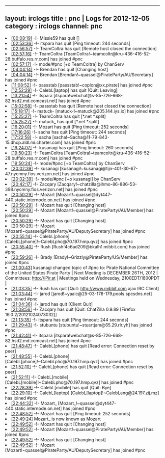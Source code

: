 
---
layout: irclogs
title : pnc | Logs for 2012-12-05
category : irclogs
channel: pnc
---
<li class="logitem"><a href="#00:08:19" name="00:08:19" class="time">[00:08:19]</a> -!- <span class="quit">Missle59</span> has quit [] </li>
<li class="logitem"><a href="#02:53:36" name="02:53:36" class="time">[02:53:36]</a> -!- <span class="quit">itspara</span> has quit [Ping timeout: 244 seconds] </li>
<li class="logitem"><a href="#02:56:57" name="02:56:57" class="time">[02:56:57]</a> -!- <span class="quit">TeamColtra</span> has quit [Remote host closed the connection] </li>
<li class="logitem"><a href="#02:57:16" name="02:57:16" class="time">[02:57:16]</a> -!- <span class="join">TeamColtra</span> [TeamColtra!~teamcoltr@kru-436-416-52-28.buffalo.res.rr.com] has joined #pnc </li>
<li class="logitem"><a href="#02:57:17" name="02:57:17" class="time">[02:57:17]</a> -!- mode/<span class="mode">#pnc</span> [+o TeamColtra] by ChanServ </li>
<li class="logitem"><a href="#04:04:14" name="04:04:14" class="time">[04:04:14]</a> -!- <span class="quit">Brendan</span> has quit [Changing host] </li>
<li class="logitem"><a href="#04:04:14" name="04:04:14" class="time">[04:04:14]</a> -!- <span class="join">Brendan</span> [Brendan!~quassel@PirateParty/AU/Secretary] has joined #pnc </li>
<li class="logitem"><a href="#11:08:52" name="11:08:52" class="time">[11:08:52]</a> -!- <span class="join">passstab</span> [passstab!~coplon@xx.pirate] has joined #pnc </li>
<li class="logitem"><a href="#12:52:29" name="12:52:29" class="time">[12:52:29]</a> -!- <span class="quit">CalebL[laptop]</span> has quit [Quit: Leaving] </li>
<li class="logitem"><a href="#13:21:54" name="13:21:54" class="time">[13:21:54]</a> -!- <span class="join">itspara</span> [itspara!webchat@s-85-726-668-82.hsd2.md.comcast.net] has joined #pnc </li>
<li class="logitem"><a href="#15:02:58" name="15:02:58" class="time">[15:02:58]</a> -!- <span class="quit">passstab</span> has quit [Remote host closed the connection] </li>
<li class="logitem"><a href="#15:18:17" name="15:18:17" class="time">[15:18:17]</a> -!- <span class="join">matuck-</span> [matuck-!~matuck@205.144.iys.ix] has joined #pnc </li>
<li class="logitem"><a href="#15:25:27" name="15:25:27" class="time">[15:25:27]</a> -!- <span class="quit">TeamColtra</span> has quit [*.net *.split] </li>
<li class="logitem"><a href="#15:25:27" name="15:25:27" class="time">[15:25:27]</a> -!- <span class="quit">matuck_</span> has quit [*.net *.split] </li>
<li class="logitem"><a href="#16:20:01" name="16:20:01" class="time">[16:20:01]</a> -!- <span class="quit">Mozart</span> has quit [Ping timeout: 252 seconds] </li>
<li class="logitem"><a href="#17:16:26" name="17:16:26" class="time">[17:16:26]</a> -!- <span class="quit">sacha</span> has quit [Ping timeout: 244 seconds] </li>
<li class="logitem"><a href="#17:22:58" name="17:22:58" class="time">[17:22:58]</a> -!- <span class="join">sacha</span> [sacha!~Sacha@11-79-843-15.dhcp.aldl.mi.charter.com] has joined #pnc </li>
<li class="logitem"><a href="#19:24:07" name="19:24:07" class="time">[19:24:07]</a> -!- <span class="quit">kusanagi</span> has quit [Ping timeout: 260 seconds] </li>
<li class="logitem"><a href="#19:50:23" name="19:50:23" class="time">[19:50:23]</a> -!- <span class="join">TeamColtra</span> [TeamColtra!~teamcoltr@kru-436-416-52-28.buffalo.res.rr.com] has joined #pnc </li>
<li class="logitem"><a href="#19:50:24" name="19:50:24" class="time">[19:50:24]</a> -!- mode/<span class="mode">#pnc</span> [+o TeamColtra] by ChanServ </li>
<li class="logitem"><a href="#20:02:39" name="20:02:39" class="time">[20:02:39]</a> -!- <span class="join">kusanagi</span> [kusanagi!~kusanagi@tijn-401-30-67-47.nycmny.fios.verizon.net] has joined #pnc </li>
<li class="logitem"><a href="#20:02:39" name="20:02:39" class="time">[20:02:39]</a> -!- mode/<span class="mode">#pnc</span> [+o kusanagi] by ChanServ </li>
<li class="logitem"><a href="#20:42:17" name="20:42:17" class="time">[20:42:17]</a> -!- <span class="join">Zacqary</span> [Zacqary!~chatzilla@ihmo-86-886-53-398.nycmny.fios.verizon.net] has joined #pnc </li>
<li class="logitem"><a href="#20:50:29" name="20:50:29" class="time">[20:50:29]</a> -!- <span class="join">Mozart</span> [Mozart!~quassel@dyt447-440.static.internode.on.net] has joined #pnc </li>
<li class="logitem"><a href="#20:50:29" name="20:50:29" class="time">[20:50:29]</a> -!- <span class="quit">Mozart</span> has quit [Changing host] </li>
<li class="logitem"><a href="#20:50:29" name="20:50:29" class="time">[20:50:29]</a> -!- <span class="join">Mozart</span> [Mozart!~quassel@PirateParty/AU/Member] has joined #pnc </li>
<li class="logitem"><a href="#20:50:29" name="20:50:29" class="time">[20:50:29]</a> -!- <span class="quit">Mozart</span> has quit [Changing host] </li>
<li class="logitem"><a href="#20:50:29" name="20:50:29" class="time">[20:50:29]</a> -!- <span class="join">Mozart</span> [Mozart!~quassel@PirateParty/AU/DeputySecretary] has joined #pnc </li>
<li class="logitem"><a href="#20:55:14" name="20:55:14" class="time">[20:55:14]</a> -!- <span class="join">CalebL[phone]</span> [CalebL[phone]!~CalebLpho@70.197.hmp.qvz] has joined #pnc </li>
<li class="logitem"><a href="#20:55:40" name="20:55:40" class="time">[20:55:40]</a> -!- <span class="join">Rush</span> [Rush!4c6ad209@bkalh1.mibbit.com] has joined #pnc </li>
<li class="logitem"><a href="#20:59:26" name="20:59:26" class="time">[20:59:26]</a> -!- <span class="join">Brady</span> [Brady!~Grizzly@PirateParty/US/Member] has joined #pnc </li>
<li class="logitem"><a href="#21:00:43" name="21:00:43" class="time">[21:00:43]</a> <span class="topic">kusanagi</span> changed topic of <span class="topic">#pnc</span> to: Pirate National Committee of the United States Pirate Party | Next Meeting is DECEMBER 26TH, 2012 | Committees: <a href="http://iPir.at/committee" target="_blank">http://iPir.at</a> | Meetings held on Wednesday, 2100EDT/1800PDT |  </li>
<li class="logitem"><a href="#21:03:35" name="21:03:35" class="time">[21:03:35]</a> -!- <span class="quit">Rush</span> has quit [Quit: <a href="http://www.mibbit.com" target="_blank">http://www.mibbit.com</a> ajax IRC Client] </li>
<li class="logitem"><a href="#21:03:44" name="21:03:44" class="time">[21:03:44]</a> -!- <span class="join">jarod</span> [jarod!~yaaic@25-03-178-179.pools.spcsdns.net] has joined #pnc </li>
<li class="logitem"><a href="#21:04:36" name="21:04:36" class="time">[21:04:36]</a> -!- <span class="quit">jarod</span> has quit [Client Quit] </li>
<li class="logitem"><a href="#21:08:56" name="21:08:56" class="time">[21:08:56]</a> -!- <span class="quit">Zacqary</span> has quit [Quit: ChatZilla 0.9.89 [Firefox 16.0.2/20121024073032]] </li>
<li class="logitem"><a href="#21:13:35" name="21:13:35" class="time">[21:13:35]</a> -!- <span class="quit">itspara</span> has quit [Ping timeout: 244 seconds] </li>
<li class="logitem"><a href="#21:29:43" name="21:29:43" class="time">[21:29:43]</a> -!- <span class="join">stubuntu</span> [stubuntu!~stuartjam@65.29.rlr.yh] has joined #pnc </li>
<li class="logitem"><a href="#21:42:41" name="21:42:41" class="time">[21:42:41]</a> -!- <span class="join">itspara</span> [itspara!webchat@s-85-726-668-82.hsd2.md.comcast.net] has joined #pnc </li>
<li class="logitem"><a href="#21:48:47" name="21:48:47" class="time">[21:48:47]</a> -!- <span class="quit">CalebL[phone]</span> has quit [Read error: Connection reset by peer] </li>
<li class="logitem"><a href="#21:48:55" name="21:48:55" class="time">[21:48:55]</a> -!- <span class="join">CalebL[phone]</span> [CalebL[phone]!~CalebLpho@70.197.hmp.qvz] has joined #pnc </li>
<li class="logitem"><a href="#21:52:10" name="21:52:10" class="time">[21:52:10]</a> -!- <span class="quit">CalebL[phone]</span> has quit [Read error: Connection reset by peer] </li>
<li class="logitem"><a href="#21:52:11" name="21:52:11" class="time">[21:52:11]</a> -!- <span class="join">CalebL[mobile]</span> [CalebL[mobile]!~CalebLpho@70.197.hmp.qvz] has joined #pnc </li>
<li class="logitem"><a href="#22:28:39" name="22:28:39" class="time">[22:28:39]</a> -!- <span class="quit">CalebL[mobile]</span> has quit [Quit: Bye] </li>
<li class="logitem"><a href="#22:29:10" name="22:29:10" class="time">[22:29:10]</a> -!- <span class="join">CalebL[laptop]</span> [CalebL[laptop]!~CalebLang@24.197.zij.mz] has joined #pnc </li>
<li class="logitem"><a href="#22:44:32" name="22:44:32" class="time">[22:44:32]</a> -!- <span class="join">Mozart_</span> [Mozart_!~quassel@dyt447-440.static.internode.on.net] has joined #pnc </li>
<li class="logitem"><a href="#22:48:52" name="22:48:52" class="time">[22:48:52]</a> -!- <span class="quit">Mozart</span> has quit [Ping timeout: 252 seconds] </li>
<li class="logitem"><a href="#22:49:24" name="22:49:24" class="time">[22:49:24]</a> <span class="nick">Mozart_</span> is now known as <span class="nick">Mozart</span> </li>
<li class="logitem"><a href="#22:49:52" name="22:49:52" class="time">[22:49:52]</a> -!- <span class="quit">Mozart</span> has quit [Changing host] </li>
<li class="logitem"><a href="#22:49:52" name="22:49:52" class="time">[22:49:52]</a> -!- <span class="join">Mozart</span> [Mozart!~quassel@PirateParty/AU/Member] has joined #pnc </li>
<li class="logitem"><a href="#22:49:52" name="22:49:52" class="time">[22:49:52]</a> -!- <span class="quit">Mozart</span> has quit [Changing host] </li>
<li class="logitem"><a href="#22:49:52" name="22:49:52" class="time">[22:49:52]</a> -!- <span class="join">Mozart</span> [Mozart!~quassel@PirateParty/AU/DeputySecretary] has joined #pnc </li>


